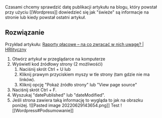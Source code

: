 Czasami chcemy sprawdzić datę publikacji artykułu na blogu, który powstał przy użyciu [[Wordpress]] dowiedzieć się jak "świeże" są informacje na stronie lub kiedy powstał ostatni artykuł.
## Rozwiązanie
Przykład artykułu: [Raporty płacowe – na co zwracać w nich uwagę? | HRlityczny](https://hrlityczny.pl/raporty-placowe-na-co-zwracac-w-nich-uwage/)
1. Otwórz artykuł w przeglądarce na komputerze
2. Wyświetl kod źródłowy strony (2 możliwośći)
	1. Naciśnij skrót Ctrl + U
	  lub
	1. Kliknij prawym przyciskiem myszy w tle strony (tam gdzie nie ma linków).
	2. Kliknij opcję "Pokaż źródło strony" lub "View page source"
3. Naciśnij skrót Ctrl + F.
4. Wyszukaj "datePublished" lub "dateModified".
5. Jeśli strona zawiera taką informację to wygląda to jak na obrazku poniżej.
   ![[Pasted image 20220629143654.png]]
   Test ![[Wordpress#Podsumowanie]] 